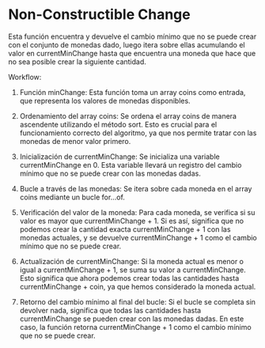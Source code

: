 # Non-Constructible Change

Esta función encuentra y devuelve el cambio mínimo que no se puede crear con el conjunto de monedas dado, luego itera sobre ellas acumulando el valor en currentMinChange hasta que encuentra una moneda que hace que no sea posible crear la siguiente cantidad.

Workflow:

1. Función minChange: Esta función toma un array coins como entrada, que representa los valores de monedas disponibles.

2. Ordenamiento del array coins: Se ordena el array coins de manera ascendente utilizando el método sort. Esto es crucial para el funcionamiento correcto del algoritmo, ya que nos permite tratar con las monedas de menor valor primero.

3. Inicialización de currentMinChange: Se inicializa una variable currentMinChange en 0. Esta variable llevará un registro del cambio mínimo que no se puede crear con las monedas dadas.

4. Bucle a través de las monedas: Se itera sobre cada moneda en el array coins mediante un bucle for...of.

5. Verificación del valor de la moneda: Para cada moneda, se verifica si su valor es mayor que currentMinChange + 1. Si es así, significa que no podemos crear la cantidad exacta currentMinChange + 1 con las monedas actuales, y se devuelve currentMinChange + 1 como el cambio mínimo que no se puede crear.

6. Actualización de currentMinChange: Si la moneda actual es menor o igual a currentMinChange + 1, se suma su valor a currentMinChange. Esto significa que ahora podemos crear todas las cantidades hasta currentMinChange + coin, ya que hemos considerado la moneda actual.

7. Retorno del cambio mínimo al final del bucle: Si el bucle se completa sin devolver nada, significa que todas las cantidades hasta currentMinChange se pueden crear con las monedas dadas. En este caso, la función retorna currentMinChange + 1 como el cambio mínimo que no se puede crear.
